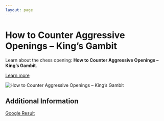 ```yaml
---
layout: page
---
```

# How to Counter Aggressive Openings – King’s Gambit

Learn about the chess opening: **How to Counter Aggressive Openings – King’s Gambit**.

[Learn more](https://www.thechesswebsite.com/how-to-counter-aggressive-openings-kings-gambit/)

![How to Counter Aggressive Openings – King’s Gambit](https://www.thechesswebsite.com/wp-content/uploads/2024/03/17723-1710488420742-thumbnail-1.webp)

## Additional Information

[Google Result](https://www.youtube.com/watch?v=y7j8JjlRtao)

